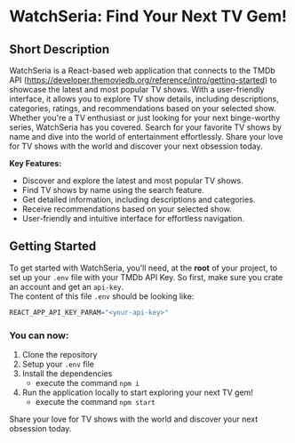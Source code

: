 # WatchSeria: Find Your Next TV Gem!
## Short Description
WatchSeria is a React-based web application that connects to the TMDb API (https://developer.themoviedb.org/reference/intro/getting-started) to showcase the latest and most popular TV shows. With a user-friendly interface, it allows you to explore TV show details, including descriptions, categories, ratings, and recommendations based on your selected show. Whether you're a TV enthusiast or just looking for your next binge-worthy series, WatchSeria has you covered. Search for your favorite TV shows by name and dive into the world of entertainment effortlessly. Share your love for TV shows with the world and discover your next obsession today.

**Key Features:**
- Discover and explore the latest and most popular TV shows.
- Find TV shows by name using the search feature.
- Get detailed information, including descriptions and categories.
- Receive recommendations based on your selected show.
- User-friendly and intuitive interface for effortless navigation.

## Getting Started
To get started with WatchSeria, you'll need, at the **root** of your project, to set up your `.env` file with your TMDb API Key. So first, make sure you crate an account and get an ``api-key``.<br>
The content of this file `.env` should be looking like:
```js
REACT_APP_API_KEY_PARAM="<your-api-key>"
```

### You can now:
1. Clone the repository
2. Setup your `.env` file
3. Install the dependencies 
    - execute the command  ``npm i``
4. Run the application locally to start exploring your next TV gem!
    - execute the command ``npm start``

Share your love for TV shows with the world and discover your next obsession today.